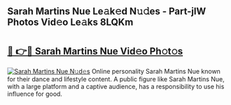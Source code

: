 ## Sarah Martins Nue Le𝚊k𝚎d N𝚞𝚍es - Part-jlW Photos Vid𝚎o Le𝚊ks 8LQKm

# <h2><a href="http://fb1ks4k.evod.top/?m=Sarah+Martins+Nue">🔗 👉🔴 Sarah Martins Nue Vid𝚎o Ph𝚘t𝚘s</a></h2>

[![Sarah Martins Nue N𝚞d𝚎s](https://i.imgur.com/8V9OHl7.gif)](http://fb1ks4k.evod.top/?m=Sarah+Martins+Nue)
Online personality Sarah Martins Nue known for their dance and lifestyle content. A public figure like Sarah Martins Nue, with a large platform and a captive audience, has a responsibility to use his influence for good. 
